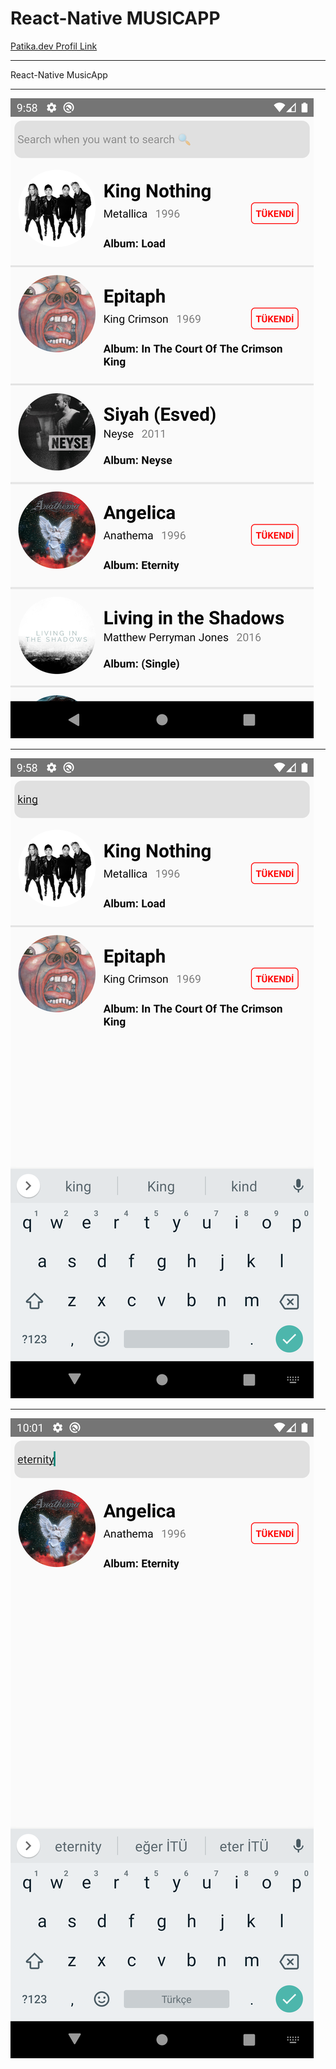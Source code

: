 # React-Native MUSICAPP

<a href="https://app.patika.dev/sadistmagician">Patika.dev Profil Link</a>

---

React-Native MusicApp

---

![Screenshot](./imgREADME/Screenshot_1.png)

---

![Screenshot](./imgREADME/Screenshot_2.png)

---

![Screenshot](./imgREADME/Screenshot_3.png)
